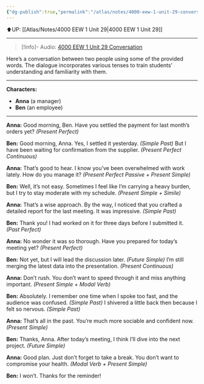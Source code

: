 ```yaml
---
{"dg-publish":true,"permalink":"/atlas/notes/4000-eew-1-unit-29-conversation/"}
---
```


⬆️UP: [[Atlas/Notes/4000 EEW 1 Unit 29\|4000 EEW 1 Unit 29]]

---

> [!info]- Audio: [4000 EEW 1 Unit 29 Conversation]()


Here’s a conversation between two people using some of the provided words. The dialogue incorporates various tenses to train students' understanding and familiarity with them.

---

**Characters:**

- **Anna** (a manager)
- **Ben** (an employee)

---

**Anna:** Good morning, Ben. Have you settled the payment for last month’s orders yet? _(Present Perfect)_

**Ben:** Good morning, Anna. Yes, I settled it yesterday. _(Simple Past)_ But I have been waiting for confirmation from the supplier. _(Present Perfect Continuous)_

**Anna:** That’s good to hear. I know you’ve been overwhelmed with work lately. How do you manage it? _(Present Perfect Passive + Present Simple)_

**Ben:** Well, it’s not easy. Sometimes I feel like I’m carrying a heavy burden, but I try to stay moderate with my schedule. _(Present Simple + Simile)_

**Anna:** That’s a wise approach. By the way, I noticed that you crafted a detailed report for the last meeting. It was impressive. _(Simple Past)_

**Ben:** Thank you! I had worked on it for three days before I submitted it. _(Past Perfect)_

**Anna:** No wonder it was so thorough. Have you prepared for today’s meeting yet? _(Present Perfect)_

**Ben:** Not yet, but I will lead the discussion later. _(Future Simple)_ I’m still merging the latest data into the presentation. _(Present Continuous)_

**Anna:** Don’t rush. You don’t want to speed through it and miss anything important. _(Present Simple + Modal Verb)_

**Ben:** Absolutely. I remember one time when I spoke too fast, and the audience was confused. _(Simple Past)_ I shivered a little back then because I felt so nervous. _(Simple Past)_

**Anna:** That’s all in the past. You’re much more sociable and confident now. _(Present Simple)_

**Ben:** Thanks, Anna. After today’s meeting, I think I’ll dive into the next project. _(Future Simple)_

**Anna:** Good plan. Just don’t forget to take a break. You don’t want to compromise your health. _(Modal Verb + Present Simple)_

**Ben:** I won’t. Thanks for the reminder!